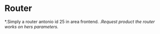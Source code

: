 # **Router**
*.Simply a router antonio id 25 in area frontend.
*.Request product the router works on hers parameters.*
